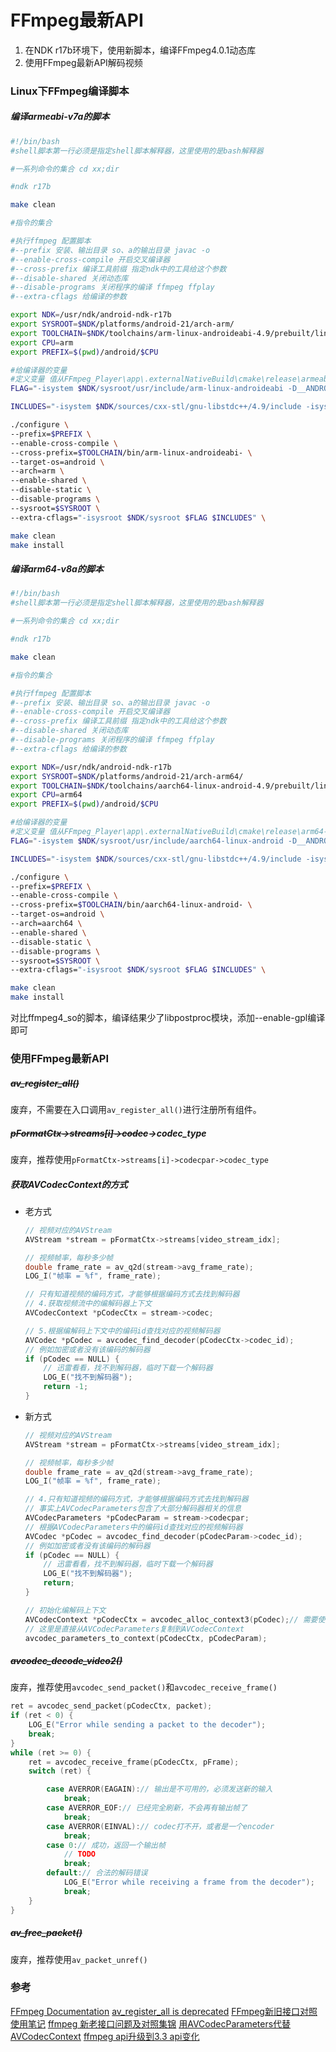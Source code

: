 # FFmpeg最新API

1. 在NDK r17b环境下，使用新脚本，编译FFmpeg4.0.1动态库
2. 使用FFmpeg最新API解码视频

### Linux下FFmpeg编译脚本

##### 编译armeabi-v7a的脚本

```bash
#!/bin/bash
#shell脚本第一行必须是指定shell脚本解释器，这里使用的是bash解释器

#一系列命令的集合 cd xx;dir

#ndk r17b

make clean

#指令的集合

#执行ffmpeg 配置脚本
#--prefix 安装、输出目录 so、a的输出目录 javac -o
#--enable-cross-compile 开启交叉编译器
#--cross-prefix 编译工具前缀 指定ndk中的工具给这个参数
#--disable-shared 关闭动态库
#--disable-programs 关闭程序的编译 ffmpeg ffplay
#--extra-cflags 给编译的参数

export NDK=/usr/ndk/android-ndk-r17b
export SYSROOT=$NDK/platforms/android-21/arch-arm/
export TOOLCHAIN=$NDK/toolchains/arm-linux-androideabi-4.9/prebuilt/linux-x86_64
export CPU=arm
export PREFIX=$(pwd)/android/$CPU

#给编译器的变量
#定义变量 值从FFmpeg_Player\app\.externalNativeBuild\cmake\release\armeabi-v7a\build.ninja 复制的
FLAG="-isystem $NDK/sysroot/usr/include/arm-linux-androideabi -D__ANDROID_API__=21 -g -DANDROID -ffunction-sections -funwind-tables -fstack-protector-strong -no-canonical-prefixes -march=armv7-a -mfloat-abi=softfp -mfpu=vfpv3-d16 -mthumb -Wa,--noexecstack -Wformat -Werror=format-security  -Os -DNDEBUG  -fPIC"

INCLUDES="-isystem $NDK/sources/cxx-stl/gnu-libstdc++/4.9/include -isystem $NDK/sources/cxx-stl/gnu-libstdc++/4.9/libs/armeabi-v7a/include -isystem $NDK/sources/cxx-stl/gnu-libstdc++/4.9/include/backward"

./configure \
--prefix=$PREFIX \
--enable-cross-compile \
--cross-prefix=$TOOLCHAIN/bin/arm-linux-androideabi- \
--target-os=android \
--arch=arm \
--enable-shared \
--disable-static \
--disable-programs \
--sysroot=$SYSROOT \
--extra-cflags="-isysroot $NDK/sysroot $FLAG $INCLUDES" \

make clean
make install
```

##### 编译arm64-v8a的脚本

```bash
#!/bin/bash
#shell脚本第一行必须是指定shell脚本解释器，这里使用的是bash解释器

#一系列命令的集合 cd xx;dir

#ndk r17b

make clean

#指令的集合

#执行ffmpeg 配置脚本
#--prefix 安装、输出目录 so、a的输出目录 javac -o
#--enable-cross-compile 开启交叉编译器
#--cross-prefix 编译工具前缀 指定ndk中的工具给这个参数
#--disable-shared 关闭动态库
#--disable-programs 关闭程序的编译 ffmpeg ffplay
#--extra-cflags 给编译的参数

export NDK=/usr/ndk/android-ndk-r17b
export SYSROOT=$NDK/platforms/android-21/arch-arm64/
export TOOLCHAIN=$NDK/toolchains/aarch64-linux-android-4.9/prebuilt/linux-x86_64
export CPU=arm64
export PREFIX=$(pwd)/android/$CPU

#给编译器的变量
#定义变量 值从FFmpeg_Player\app\.externalNativeBuild\cmake\release\arm64-v8a\build.ninja 复制的
FLAG="-isystem $NDK/sysroot/usr/include/aarch64-linux-android -D__ANDROID_API__=21 -g -DANDROID -ffunction-sections -funwind-tables -fstack-protector-strong -no-canonical-prefixes -Wa,--noexecstack -Wformat -Werror=format-security  -O2 -DNDEBUG  -fPIC"

INCLUDES="-isystem $NDK/sources/cxx-stl/gnu-libstdc++/4.9/include -isystem $NDK/sources/cxx-stl/gnu-libstdc++/4.9/libs/arm64-v8a/include -isystem $NDK/sources/cxx-stl/gnu-libstdc++/4.9/include/backward"

./configure \
--prefix=$PREFIX \
--enable-cross-compile \
--cross-prefix=$TOOLCHAIN/bin/aarch64-linux-android- \
--target-os=android \
--arch=aarch64 \
--enable-shared \
--disable-static \
--disable-programs \
--sysroot=$SYSROOT \
--extra-cflags="-isysroot $NDK/sysroot $FLAG $INCLUDES" \

make clean
make install
```

对比ffmpeg4_so的脚本，编译结果少了libpostproc模块，添加--enable-gpl编译即可

### 使用FFmpeg最新API

##### ~~av_register_all()~~

废弃，不需要在入口调用`av_register_all()`进行注册所有组件。

##### ~~pFormatCtx->streams[i]->codec~~->codec_type

废弃，推荐使用`pFormatCtx->streams[i]->codecpar->codec_type`

##### 获取AVCodecContext的方式

* 老方式
    
    ```c
    // 视频对应的AVStream
    AVStream *stream = pFormatCtx->streams[video_stream_idx];
    
    // 视频帧率，每秒多少帧
    double frame_rate = av_q2d(stream->avg_frame_rate);
    LOG_I("帧率 = %f", frame_rate);
    
    // 只有知道视频的编码方式，才能够根据编码方式去找到解码器
    // 4.获取视频流中的编解码器上下文
    AVCodecContext *pCodecCtx = stream->codec;
    
    // 5.根据编解码上下文中的编码id查找对应的视频解码器
    AVCodec *pCodec = avcodec_find_decoder(pCodecCtx->codec_id);
    // 例如加密或者没有该编码的解码器
    if (pCodec == NULL) {
        // 迅雷看看，找不到解码器，临时下载一个解码器
        LOG_E("找不到解码器");
        return -1;
    }
    ```

* 新方式

    ```c
    // 视频对应的AVStream
    AVStream *stream = pFormatCtx->streams[video_stream_idx];

    // 视频帧率，每秒多少帧
    double frame_rate = av_q2d(stream->avg_frame_rate);
    LOG_I("帧率 = %f", frame_rate);

    // 4.只有知道视频的编码方式，才能够根据编码方式去找到解码器
    // 事实上AVCodecParameters包含了大部分解码器相关的信息
    AVCodecParameters *pCodecParam = stream->codecpar;
    // 根据AVCodecParameters中的编码id查找对应的视频解码器
    AVCodec *pCodec = avcodec_find_decoder(pCodecParam->codec_id);
    // 例如加密或者没有该编码的解码器
    if (pCodec == NULL) {
        // 迅雷看看，找不到解码器，临时下载一个解码器
        LOG_E("找不到解码器");
        return;
    }

    // 初始化编解码上下文
    AVCodecContext *pCodecCtx = avcodec_alloc_context3(pCodec);// 需要使用avcodec_free_context释放
    // 这里是直接从AVCodecParameters复制到AVCodecContext
    avcodec_parameters_to_context(pCodecCtx, pCodecParam);
    ```

##### ~~avcodec_decode_video2()~~

废弃，推荐使用`avcodec_send_packet()`和`avcodec_receive_frame()`

```c
ret = avcodec_send_packet(pCodecCtx, packet);
if (ret < 0) {
    LOG_E("Error while sending a packet to the decoder");
    break;
}
while (ret >= 0) {
    ret = avcodec_receive_frame(pCodecCtx, pFrame);
    switch (ret) {

        case AVERROR(EAGAIN):// 输出是不可用的，必须发送新的输入
            break;
        case AVERROR_EOF:// 已经完全刷新，不会再有输出帧了
            break;
        case AVERROR(EINVAL):// codec打不开，或者是一个encoder
            break;
        case 0:// 成功，返回一个输出帧
            // TODO
            break;
        default:// 合法的解码错误
            LOG_E("Error while receiving a frame from the decoder");
            break;
    }
}
```

##### ~~av_free_packet()~~

废弃，推荐使用`av_packet_unref()`

### 参考

[FFmpeg Documentation](http://ffmpeg.org/doxygen/trunk/index.html)
[av_register_all is deprecated](https://github.com/intel/libyami-utils/pull/118)
[FFmpeg新旧接口对照使用笔记](https://blog.csdn.net/zhangwu1241/article/details/53183590)
[ffmpeg 新老接口问题及对照集锦](https://blog.csdn.net/sukhoi27smk/article/details/18842725)
[用AVCodecParameters代替AVCodecContext](https://blog.csdn.net/luotuo44/article/details/54981809)
[ffmpeg api升级到3.3 api变化](https://www.cnblogs.com/elesos/p/6866599.html)